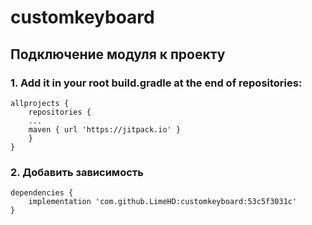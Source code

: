 # customkeyboard

## Подключение модуля к проекту



### 1. Add it in your root build.gradle at the end of repositories:

``` git
allprojects {
	repositories {
	...
	maven { url 'https://jitpack.io' }
	}
}
```

### 2. Добавить зависимость

``` git
dependencies {
	implementation 'com.github.LimeHD:customkeyboard:53c5f3031c'
}
```
